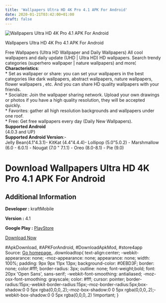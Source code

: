 ```yaml
---
title: 'Wallpapers Ultra HD 4K Pro 4.1 APK For Android'
date: 2020-01-21T03:42:00+01:00
draft: false
---
```


![Wallpapers Ultra HD 4K Pro 4.1 APK For Android](https://i2.wp.com/apkhome.net/wp-content/uploads/2020/01/Wallpapers-Ultra-HD-4K-Pro-4.1.png "Wallpapers Ultra HD 4K Pro 4.1 APK For Android")

  

Wallpapers Ultra HD 4K Pro 4.1 APK For Android

Free Wallpapers (Ultra HD Wallpaper and Daily Wallpapers) All cool wallpapers and daily update (UHD | Ultra HD) HD wallpapers. Search trendy categories (superhero wallpaper | nature wallpapers) and more¦  
**Characteristics**:  
\* Set as wallpaper or share: you can set your wallpapers in the best categories like dark wallpapers, abstract wallpapers, nature wallpapers, flower wallpapers , etc. And you can share HD quality wallpapers with your friends.  
\* Socialize: Join the wallpaper sharing network. Upload your own drawings or photos if you have a high quality resolution, they will be accepted quickly.  
\* Favorites: gather all high resolution backgrounds and wallpapers under one roof.  
\* Free: Get free wallpapers every day (Daily New Wallpapers).  
**Supported Android**  
{4.0.3 and UP}  
**Supported Android Version**:-  
Jelly Bean(4.1"4.3.1)- KitKat (4.4"4.4.4)- Lollipop (5.0"5.0.2) - Marshmallow (6.0 - 6.0.1) - Nougat (7.0 " 7.1.1) - Oreo (8.0-8.1) - Pie (9.0)

Download Wallpapers Ultra HD 4K Pro 4.1 APK For Android
=======================================================

Additional Information
----------------------

**Developer :** kraftMobile

**Version :** 4.1

**Google Play :** [PlayStore](https://play.google.com/store/apps/details?id=com.hdwallpaper.wallpaper4k)

  

[Download Now](https://store4app.co/post/wallpapers-ultra-hd-4k-pro-4-1-apk-for-android_1579546716)

  
#ApkDownload, #APKForAndroid, #DownloadApkMod, #store4app  
Source: [Go homepage.](https://store4app.co/post/wallpapers-ultra-hd-4k-pro-4-1-apk-for-android_1579546716) .downloadtop{ text-align:center; -webkit-appearance: none; -moz-appearance: none; appearance: none; width: 100%; padding: 9px 9px 11px 13px; background-color: #0EBD3F; border: none; color:#fff; border-radius: 3px; outline: none; font-weight;bold; font: 20px 'Open Sans', sans-serif; -webkit-font-smoothing: antialiased; -moz-osx-font-smoothing: grayscale; color: #fff; cursor: pointer; border-radius:15px;-webkit-border-radius:15px;-moz-border-radius:5px;box-shadow:0 0 5px rgba(0,0,0,.2);-moz-box-shadow:0 0 5px rgba(0,0,0,.2);-webkit-box-shadow:0 0 5px rgba(0,0,0,.2) !important; }